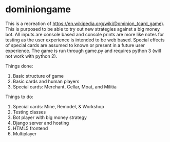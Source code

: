 # dominiongame

This is a recreation of https://en.wikipedia.org/wiki/Dominion_(card_game).  This is purposed to be able to try out new strategies against a big money bot.  All inputs are console based and console prints are more like notes for testing as the user experience is intended to be web based.  Special effects of special cards are assumed to known or present in a future user experience.  The game is run through game.py and requires python 3 (will not work with python 2).

Things done:
1)  Basic structure of game
2)  Basic cards and human players
3)  Special cards:  Merchant, Cellar, Moat, and Militia

Things to do:
1)  Special cards:  Mine, Remodel, & Workshop
2)  Testing classes
3)  Bot player with big money strategy
4)  Django server and hosting
5)  HTML5 frontend
6)  Multiplayer
